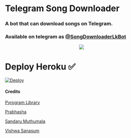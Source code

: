 # Telegram Song Downloader

### A bot that can download songs on Telegram.


### Available on telegram as [@SongDownloaderLkBot](https://t.me/SongDownloaderLkBot)

<p align="center">
  <img src="https://telegra.ph/file/591a30f3d0e67c0bbd2c6.jpg">
</p>

# Deploy Heroku ✅

[![Deploy](https://www.herokucdn.com/deploy/button.svg)](https://heroku.com/deploy?template=https://github.com/viharasenindu/UltimateSongDownloader/tree/main)


#### Credits
[Pyrogram Library](https://github.com/pyrogram/pyrogram)

[Prabhasha](https://github.com/Prabhasha-p)

[Sandaru Muthumala](https://github.com/futureoracle2003)

[Vishwa Sanasum](https://github.com/Shangmessay)

